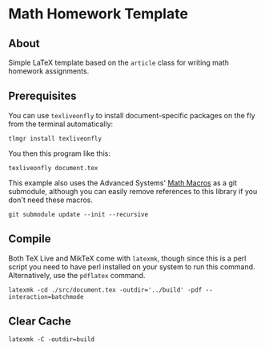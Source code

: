 # Math Homework Template

## About

Simple LaTeX template based on the `article` class for writing math homework assignments.

## Prerequisites

You can use `texliveonfly` to install document-specific packages on the fly from
the terminal automatically:

```cli
tlmgr install texliveonfly
```

You then this program like this:

```cli
texliveonfly document.tex
```

This example also uses the Advanced Systems' [Math Macros](https://github.com/Advanced-Systems/mathmacros)
as a git submodule, although you can easily remove references to this library if
you don't need these macros.

```cli
git submodule update --init --recursive
```

## Compile

Both TeX Live and MikTeX come with `latexmk`, though since this is a
perl script you need to have perl installed on your system to run
this command. Alternatively, use the `pdflatex` command.

```cli
latexmk -cd ./src/document.tex -outdir='../build' -pdf --interaction=batchmode
```

## Clear Cache

```cli
latexmk -C -outdir=build
```
